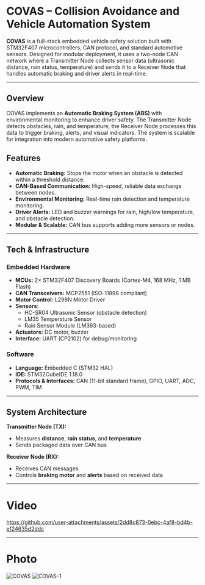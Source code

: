 # COVAS – Collision Avoidance and Vehicle Automation System
**COVAS** is a full-stack embedded vehicle safety solution built with STM32F407 microcontrollers, CAN protocol, and standard automotive sensors. Designed for modular deployment, it uses a two-node CAN network where a Transmitter Node collects sensor data (ultrasonic distance, rain status, temperature) and sends it to a Receiver Node that handles automatic braking and driver alerts in real-time.

---
## Overview

COVAS implements an **Automatic Braking System (ABS)** with environmental monitoring to enhance driver safety. The Transmitter Node detects obstacles, rain, and temperature; the Receiver Node processes this data to trigger braking, alerts, and visual indicators. The system is scalable for integration into modern automotive safety platforms.

## Features

- **Automatic Braking:** Stops the motor when an obstacle is detected within a threshold distance.
- **CAN-Based Communication:** High-speed, reliable data exchange between nodes.
- **Environmental Monitoring:** Real-time rain detection and temperature monitoring.
- **Driver Alerts:** LED and buzzer warnings for rain, high/low temperature, and obstacle detection.
- **Modular & Scalable:** CAN bus supports adding more sensors or nodes.

---

##  Tech & Infrastructure

### **Embedded Hardware**
- **MCUs:** 2× STM32F407 Discovery Boards (Cortex-M4, 168 MHz, 1 MB Flash)
- **CAN Transceivers:** MCP2551 (ISO-11898 compliant)
- **Motor Control:** L298N Motor Driver
- **Sensors:**
  - HC-SR04 Ultrasonic Sensor (obstacle detection)
  - LM35 Temperature Sensor
  - Rain Sensor Module (LM393-based)
- **Actuators:** DC motor, buzzer
- **Interface:** UART (CP2102) for debug/monitoring

### **Software**
- **Language:** Embedded C (STM32 HAL)
- **IDE:** STM32CubeIDE 1.18.0
- **Protocols & Interfaces:** CAN (11-bit standard frame), GPIO, UART, ADC, PWM, TIM

---
##  System Architecture

**Transmitter Node (TX):**
- Measures **distance**, **rain status**, and **temperature**
- Sends packaged data over CAN bus

**Receiver Node (RX):**
- Receives CAN messages
- Controls **braking motor** and **alerts** based on received data

---



# Video

https://github.com/user-attachments/assets/2dd8c873-0ebc-4af8-bd4b-ef24635d2ddc

---


# Photo
![COVAS](https://github.com/user-attachments/assets/cd1ded88-4478-42e4-b477-3780012d2ae3)
![COVAS-1](https://github.com/user-attachments/assets/0f05d4e4-977a-4a3d-ad8f-31c37a424af9)
